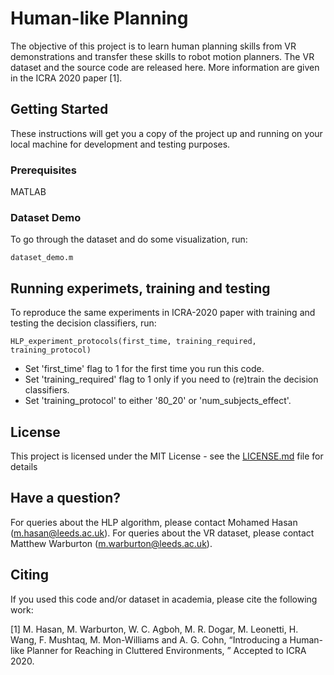 # Human-like Planning

The objective of this project is to learn human planning skills from VR demonstrations and transfer these skills to robot motion planners. The VR dataset and the source code are released here. More information are given in the ICRA 2020 paper [1]. 


## Getting Started

These instructions will get you a copy of the project up and running on your local machine for development and testing purposes. 


### Prerequisites

MATLAB

### Dataset Demo

To go through the dataset and do some visualization, run: 

```
dataset_demo.m
```

## Running experimets, training and testing

To reproduce the same experiments in ICRA-2020 paper with training and testing the decision classifiers, run:

```
HLP_experiment_protocols(first_time, training_required, training_protocol)
```

* Set 'first_time' flag to 1 for the first time you run this code.
* Set 'training_required' flag to 1 only if you need to (re)train the decision classifiers. 
* Set 'training_protocol' to either '80_20' or 'num_subjects_effect'.

## License

This project is licensed under the MIT License - see the [LICENSE.md](LICENSE.md) file for details

## Have a question?
For queries about the HLP algorithm, please contact Mohamed Hasan (m.hasan@leeds.ac.uk).
For queries about the VR dataset, please contact Matthew Warburton (m.warburton@leeds.ac.uk).  
 
## Citing
If you used this code and/or dataset in academia, please cite the following work:  

[1] M. Hasan, M. Warburton, W. C. Agboh, M. R. Dogar, M. Leonetti, H. Wang, F. Mushtaq, M. Mon-Williams and A. G. Cohn, “Introducing a Human-like Planner for Reaching in Cluttered Environments, ” Accepted to ICRA 2020.


